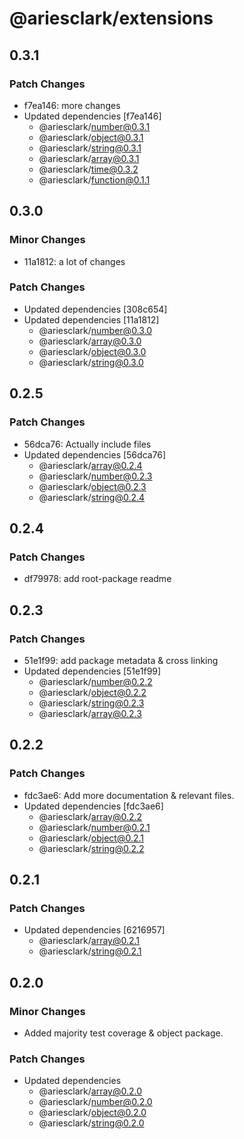 # @ariesclark/extensions

## 0.3.1

### Patch Changes

- f7ea146: more changes
- Updated dependencies [f7ea146]
  - @ariesclark/number@0.3.1
  - @ariesclark/object@0.3.1
  - @ariesclark/string@0.3.1
  - @ariesclark/array@0.3.1
  - @ariesclark/time@0.3.2
  - @ariesclark/function@0.1.1

## 0.3.0

### Minor Changes

- 11a1812: a lot of changes

### Patch Changes

- Updated dependencies [308c654]
- Updated dependencies [11a1812]
  - @ariesclark/number@0.3.0
  - @ariesclark/array@0.3.0
  - @ariesclark/object@0.3.0
  - @ariesclark/string@0.3.0

## 0.2.5

### Patch Changes

- 56dca76: Actually include files
- Updated dependencies [56dca76]
  - @ariesclark/array@0.2.4
  - @ariesclark/number@0.2.3
  - @ariesclark/object@0.2.3
  - @ariesclark/string@0.2.4

## 0.2.4

### Patch Changes

- df79978: add root-package readme

## 0.2.3

### Patch Changes

- 51e1f99: add package metadata & cross linking
- Updated dependencies [51e1f99]
  - @ariesclark/number@0.2.2
  - @ariesclark/object@0.2.2
  - @ariesclark/string@0.2.3
  - @ariesclark/array@0.2.3

## 0.2.2

### Patch Changes

- fdc3ae6: Add more documentation & relevant files.
- Updated dependencies [fdc3ae6]
  - @ariesclark/array@0.2.2
  - @ariesclark/number@0.2.1
  - @ariesclark/object@0.2.1
  - @ariesclark/string@0.2.2

## 0.2.1

### Patch Changes

- Updated dependencies [6216957]
  - @ariesclark/array@0.2.1
  - @ariesclark/string@0.2.1

## 0.2.0

### Minor Changes

- Added majority test coverage & object package.

### Patch Changes

- Updated dependencies
  - @ariesclark/array@0.2.0
  - @ariesclark/number@0.2.0
  - @ariesclark/object@0.2.0
  - @ariesclark/string@0.2.0
